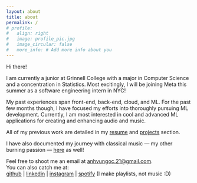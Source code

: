 ```yaml
---
layout: about
title: about
permalink: /
# profile:
#   align: right
#   image: profile_pic.jpg
#   image_circular: false
#   more_info: # Add more info about you
---
```


Hi there!

I am currently a junior at Grinnell College with a major in Computer Science and a concentration in Statistics. Most excitingly, I will be joining Meta this summer as a software engineering intern in NYC!

My past experiences span front-end, back-end, cloud, and ML. For the past few months though, I have focused my efforts into thoroughly pursuing ML development. Currently, I am most interested in cool and advanced ML applications for creating and enhancing audio and music.

All of my previous work are detailed in my [resume](/resume/) and [projects](/projects/) section.

I have also documented my journey with classical music &mdash; my other burning passion &mdash; [here](/music/) as well!

Feel free to shoot me an email at [anhvungoc.21@gmail.com](mailto:anhvungoc.21@gmail.com). \
You can also catch me at: \
[github](https://github.com/anhvungoc21) | [linkedin](https://www.linkedin.com/in/anh-n-vu/) | [instagram](https://www.instagram.com/anhvungoc.21/) | [spotify](https://open.spotify.com/user/31bxyaza5umfkqwyrkoebkyrivnu) (I make playlists, not music :D)
